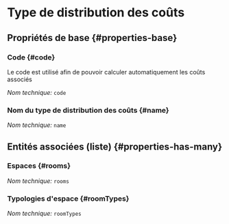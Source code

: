 # Type de distribution des coûts
<!--- THIS FILE IS GENERATED PLEASE DO NOT EDIT IT DIRECTLY --->



## Propriétés de base {#properties-base}

### Code {#code}

Le code est utilisé afin de pouvoir calculer automatiquement les coûts associés

*Nom technique:* ```code```

### Nom du type de distribution des coûts {#name}



*Nom technique:* ```name```




## Entités associées (liste) {#properties-has-many}

### Espaces {#rooms}



*Nom technique:* ```rooms```

### Typologies d'espace {#roomTypes}



*Nom technique:* ```roomTypes```




